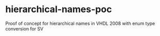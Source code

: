 # hierarchical-names-poc
Proof of concept for hierarchical names in VHDL 2008 with enum type conversion for SV
